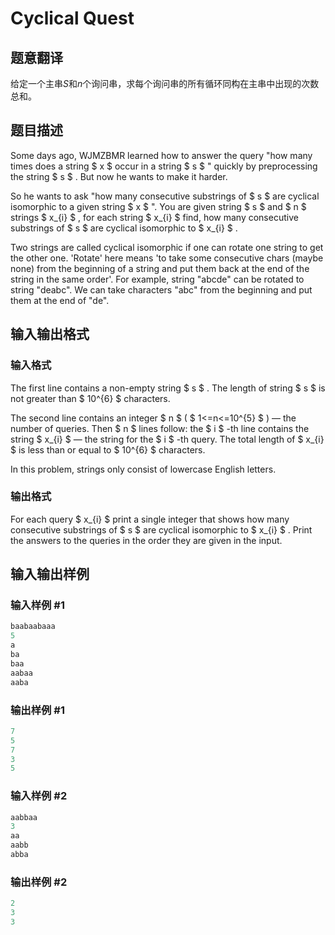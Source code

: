 # Cyclical Quest

## 题意翻译

给定一个主串$S$和$n$个询问串，求每个询问串的所有循环同构在主串中出现的次数总和。

## 题目描述

Some days ago, WJMZBMR learned how to answer the query "how many times does a string $ x $ occur in a string $ s $ " quickly by preprocessing the string $ s $ . But now he wants to make it harder.

So he wants to ask "how many consecutive substrings of $ s $ are cyclical isomorphic to a given string $ x $ ". You are given string $ s $ and $ n $ strings $ x_{i} $ , for each string $ x_{i} $ find, how many consecutive substrings of $ s $ are cyclical isomorphic to $ x_{i} $ .

Two strings are called cyclical isomorphic if one can rotate one string to get the other one. 'Rotate' here means 'to take some consecutive chars (maybe none) from the beginning of a string and put them back at the end of the string in the same order'. For example, string "abcde" can be rotated to string "deabc". We can take characters "abc" from the beginning and put them at the end of "de".

## 输入输出格式

### 输入格式

The first line contains a non-empty string $ s $ . The length of string $ s $ is not greater than $ 10^{6} $ characters.

The second line contains an integer $ n $ ( $ 1<=n<=10^{5} $ ) — the number of queries. Then $ n $ lines follow: the $ i $ -th line contains the string $ x_{i} $ — the string for the $ i $ -th query. The total length of $ x_{i} $ is less than or equal to $ 10^{6} $ characters.

In this problem, strings only consist of lowercase English letters.

### 输出格式

For each query $ x_{i} $ print a single integer that shows how many consecutive substrings of $ s $ are cyclical isomorphic to $ x_{i} $ . Print the answers to the queries in the order they are given in the input.

## 输入输出样例

### 输入样例 #1

```cpp
baabaabaaa
5
a
ba
baa
aabaa
aaba

```
### 输出样例 #1

```cpp
7
5
7
3
5

```
### 输入样例 #2

```cpp
aabbaa
3
aa
aabb
abba

```
### 输出样例 #2

```cpp
2
3
3

```
